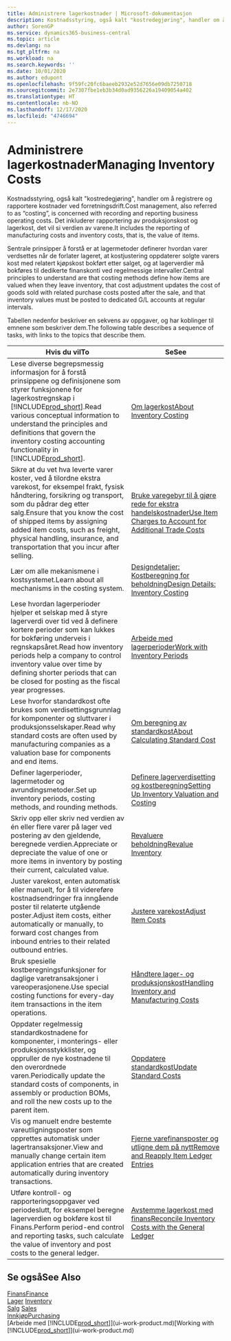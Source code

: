 ```yaml
---
title: Administrere lagerkostnader | Microsoft-dokumentasjon
description: Kostnadsstyring, også kalt "kostredegjøring", handler om å registrere og rapportere kostnader ved forretningsdrift. Det inkluderer rapportering av produksjonskost og lagerkost, det vil si verdien av varene.
author: SorenGP
ms.service: dynamics365-business-central
ms.topic: article
ms.devlang: na
ms.tgt_pltfrm: na
ms.workload: na
ms.search.keywords: ''
ms.date: 10/01/2020
ms.author: edupont
ms.openlocfilehash: 9f59fc20fc6baeeb2932e52d7656e09db7250718
ms.sourcegitcommit: 2e7307fbe1eb3b34d0ad9356226a19409054a402
ms.translationtype: HT
ms.contentlocale: nb-NO
ms.lasthandoff: 12/17/2020
ms.locfileid: "4746694"
---
```

# <a name="managing-inventory-costs"></a><span data-ttu-id="94124-104">Administrere lagerkostnader</span><span class="sxs-lookup"><span data-stu-id="94124-104">Managing Inventory Costs</span></span>
<span data-ttu-id="94124-105">Kostnadsstyring, også kalt "kostredegjøring", handler om å registrere og rapportere kostnader ved forretningsdrift.</span><span class="sxs-lookup"><span data-stu-id="94124-105">Cost management, also referred to as “costing”, is concerned with recording and reporting business operating costs.</span></span> <span data-ttu-id="94124-106">Det inkluderer rapportering av produksjonskost og lagerkost, det vil si verdien av varene.</span><span class="sxs-lookup"><span data-stu-id="94124-106">It includes the reporting of manufacturing costs and inventory costs, that is, the value of items.</span></span>   

<span data-ttu-id="94124-107">Sentrale prinsipper å forstå er at lagermetoder definerer hvordan varer verdsettes når de forlater lageret, at kostjustering oppdaterer solgte varers kost med relatert kjøpskost bokført etter salget, og at lagerverdier må bokføres til dedikerte finanskonti ved regelmessige intervaller.</span><span class="sxs-lookup"><span data-stu-id="94124-107">Central principles to understand are that costing methods define how items are valued when they leave inventory, that cost adjustment updates the cost of goods sold with related purchase costs posted after the sale, and that inventory values must be posted to dedicated G/L accounts at regular intervals.</span></span>

<span data-ttu-id="94124-108">Tabellen nedenfor beskriver en sekvens av oppgaver, og har koblinger til emnene som beskriver dem.</span><span class="sxs-lookup"><span data-stu-id="94124-108">The following table describes a sequence of tasks, with links to the topics that describe them.</span></span>

|<span data-ttu-id="94124-109">**Hvis du vil**</span><span class="sxs-lookup"><span data-stu-id="94124-109">**To**</span></span>|<span data-ttu-id="94124-110">**Se**</span><span class="sxs-lookup"><span data-stu-id="94124-110">**See**</span></span>|  
|------------|-------------|  
|<span data-ttu-id="94124-111">Lese diverse begrepsmessig informasjon for å forstå prinsippene og definisjonene som styrer funksjonene for lagerkostregnskap i [!INCLUDE[prod_short](includes/prod_short.md)].</span><span class="sxs-lookup"><span data-stu-id="94124-111">Read various conceptual information to understand the principles and definitions that govern the inventory costing accounting functionality in [!INCLUDE[prod_short](includes/prod_short.md)].</span></span>|[<span data-ttu-id="94124-112">Om lagerkost</span><span class="sxs-lookup"><span data-stu-id="94124-112">About Inventory Costing</span></span>](finance-learn-about-costing.md)|  
|<span data-ttu-id="94124-113">Sikre at du vet hva leverte varer koster, ved å tilordne ekstra varekost, for eksempel frakt, fysisk håndtering, forsikring og transport, som du pådrar deg etter salg.</span><span class="sxs-lookup"><span data-stu-id="94124-113">Ensure that you know the cost of shipped items by assigning added item costs, such as freight, physical handling, insurance, and transportation that you incur after selling.</span></span>|[<span data-ttu-id="94124-114">Bruke varegebyr til å gjøre rede for ekstra handelskostnader</span><span class="sxs-lookup"><span data-stu-id="94124-114">Use Item Charges to Account for Additional Trade Costs</span></span>](payables-how-assign-item-charges.md)|
|<span data-ttu-id="94124-115">Lær om alle mekanismene i kostsystemet.</span><span class="sxs-lookup"><span data-stu-id="94124-115">Learn about all mechanisms in the costing system.</span></span>|[<span data-ttu-id="94124-116">Designdetaljer: Kostberegning for beholdning</span><span class="sxs-lookup"><span data-stu-id="94124-116">Design Details: Inventory Costing</span></span>](design-details-inventory-costing.md)|
|<span data-ttu-id="94124-117">Lese hvordan lagerperioder hjelper et selskap med å styre lagerverdi over tid ved å definere kortere perioder som kan lukkes for bokføring underveis i regnskapsåret.</span><span class="sxs-lookup"><span data-stu-id="94124-117">Read how inventory periods help a company to control inventory value over time by defining shorter periods that can be closed for posting as the fiscal year progresses.</span></span>|[<span data-ttu-id="94124-118">Arbeide med lagerperioder</span><span class="sxs-lookup"><span data-stu-id="94124-118">Work with Inventory Periods</span></span>](finance-how-to-work-with-inventory-periods.md)|
|<span data-ttu-id="94124-119">Lese hvorfor standardkost ofte brukes som verdisettingsgrunnlag for komponenter og sluttvarer i produksjonsselskaper.</span><span class="sxs-lookup"><span data-stu-id="94124-119">Read why standard costs are often used by manufacturing companies as a valuation base for components and end items.</span></span>|[<span data-ttu-id="94124-120">Om beregning av standardkost</span><span class="sxs-lookup"><span data-stu-id="94124-120">About Calculating Standard Cost</span></span>](finance-about-calculating-standard-cost.md)|
|<span data-ttu-id="94124-121">Definer lagerperioder, lagermetoder og avrundingsmetoder.</span><span class="sxs-lookup"><span data-stu-id="94124-121">Set up inventory periods, costing methods, and rounding methods.</span></span>|[<span data-ttu-id="94124-122">Definere lagerverdisetting og kostberegning</span><span class="sxs-lookup"><span data-stu-id="94124-122">Setting Up Inventory Valuation and Costing</span></span>](finance-set-up-inventory-valuation-and-costing.md)|
|<span data-ttu-id="94124-123">Skriv opp eller skriv ned verdien av én eller flere varer på lager ved postering av den gjeldende, beregnede verdien.</span><span class="sxs-lookup"><span data-stu-id="94124-123">Appreciate or depreciate the value of one or more items in inventory by posting their current, calculated value.</span></span>|[<span data-ttu-id="94124-124">Revaluere beholdning</span><span class="sxs-lookup"><span data-stu-id="94124-124">Revalue Inventory</span></span>](inventory-how-revalue-inventory.md)|
|<span data-ttu-id="94124-125">Juster varekost, enten automatisk eller manuelt, for å til videreføre kostnadsendringer fra inngående poster til relaterte utgående poster.</span><span class="sxs-lookup"><span data-stu-id="94124-125">Adjust item costs, either automatically or manually, to forward cost changes from inbound entries to their related outbound entries.</span></span>|[<span data-ttu-id="94124-126">Justere varekost</span><span class="sxs-lookup"><span data-stu-id="94124-126">Adjust Item Costs</span></span>](inventory-how-adjust-item-costs.md)|
|<span data-ttu-id="94124-127">Bruk spesielle kostberegningsfunksjoner for daglige varetransaksjoner i vareoperasjonene.</span><span class="sxs-lookup"><span data-stu-id="94124-127">Use special costing functions for every-day item transactions in the item operations.</span></span>|[<span data-ttu-id="94124-128">Håndtere lager- og produksjonskost</span><span class="sxs-lookup"><span data-stu-id="94124-128">Handling Inventory and Manufacturing Costs</span></span>](finance-handle-inventory-and-manufacturing-costs.md)|  
|<span data-ttu-id="94124-129">Oppdater regelmessig standardkostnadene for komponenter, i monterings- eller produksjonsstykklister, og oppruller de nye kostnadene til den overordnede varen.</span><span class="sxs-lookup"><span data-stu-id="94124-129">Periodically update the standard costs of components, in assembly or production BOMs, and roll the new costs up to the parent item.</span></span>|[<span data-ttu-id="94124-130">Oppdatere standardkost</span><span class="sxs-lookup"><span data-stu-id="94124-130">Update Standard Costs</span></span>](finance-how-to-update-standard-costs.md)|
|<span data-ttu-id="94124-131">Vis og manuelt endre bestemte vareutligningsposter som opprettes automatisk under lagertransaksjoner.</span><span class="sxs-lookup"><span data-stu-id="94124-131">View and manually change certain item application entries that are created automatically during inventory transactions.</span></span>|[<span data-ttu-id="94124-132">Fjerne varefinansposter og utligne dem på nytt</span><span class="sxs-lookup"><span data-stu-id="94124-132">Remove and Reapply Item Ledger Entries</span></span>](finance-how-to-remove-and-reapply-item-entries.md)|
|<span data-ttu-id="94124-133">Utføre kontroll- og rapporteringsoppgaver ved periodeslutt, for eksempel beregne lagerverdien og bokføre kost til Finans.</span><span class="sxs-lookup"><span data-stu-id="94124-133">Perform period-end control and reporting tasks, such calculate the value of inventory and post costs to the general ledger.</span></span>|[<span data-ttu-id="94124-134">Avstemme lagerkost med finans</span><span class="sxs-lookup"><span data-stu-id="94124-134">Reconcile Inventory Costs with the General Ledger</span></span>](finance-how-to-post-inventory-costs-to-the-general-ledger.md)|

## <a name="see-also"></a><span data-ttu-id="94124-135">Se også</span><span class="sxs-lookup"><span data-stu-id="94124-135">See Also</span></span>  
 [<span data-ttu-id="94124-136">Finans</span><span class="sxs-lookup"><span data-stu-id="94124-136">Finance</span></span>](finance.md)  
 <span data-ttu-id="94124-137">[Lager](inventory-manage-inventory.md) </span><span class="sxs-lookup"><span data-stu-id="94124-137">[Inventory](inventory-manage-inventory.md) </span></span>  
 <span data-ttu-id="94124-138">[Salg](sales-manage-sales.md) </span><span class="sxs-lookup"><span data-stu-id="94124-138">[Sales](sales-manage-sales.md) </span></span>  
 [<span data-ttu-id="94124-139">Innkjøp</span><span class="sxs-lookup"><span data-stu-id="94124-139">Purchasing</span></span>](purchasing-manage-purchasing.md)  
 <span data-ttu-id="94124-140">[Arbeide med [!INCLUDE[prod_short](includes/prod_short.md)]](ui-work-product.md)</span><span class="sxs-lookup"><span data-stu-id="94124-140">[Working with [!INCLUDE[prod_short](includes/prod_short.md)]](ui-work-product.md)</span></span>
